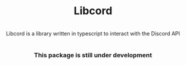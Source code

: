 <div align="center">
  
# Libcord


<br>Libcord is a library written in typescript to interact with the Discord API <br><br>

<h3>This package is still under development</h3>

</div>
